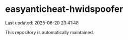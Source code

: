 # easyanticheat-hwidspoofer

Last updated: 2025-06-20 23:41:48

This repository is automatically maintained.
